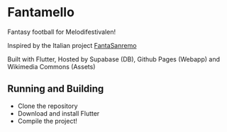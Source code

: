 # Fantamello

Fantasy football for Melodifestivalen!

Inspired by the Italian project [FantaSanremo](https://fantasanremo.com/)

Built with Flutter, Hosted by Supabase (DB), Github Pages (Webapp) and Wikimedia Commons (Assets)

## Running and Building

- Clone the repository
- Download and install Flutter
- Compile the project!

